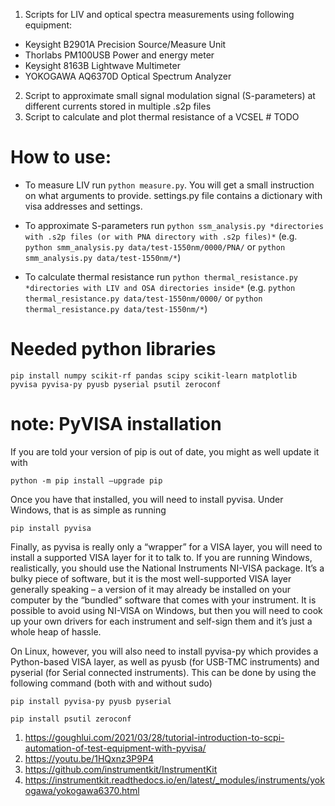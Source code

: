 1. Scripts for LIV and optical spectra measurements using following equipment:
- Keysight B2901A Precision Source/Measure Unit
- Thorlabs PM100USB Power and energy meter
- Keysight 8163B Lightwave Multimeter
- YOKOGAWA AQ6370D Optical Spectrum Analyzer
2. Script to approximate small signal modulation signal (S-parameters) at
   different currents stored in multiple .s2p files
3. Script to calculate and plot thermal resistance of a VCSEL # TODO

# How to use:

- To measure LIV run ```python measure.py```. You will get a small instruction on
what arguments to provide. settings.py file contains a dictionary with visa
addresses and settings.

- To approximate S-parameters run ```python ssm_analysis.py *directories with
.s2p files (or with PNA directory with .s2p files)*``` (e.g. ```python
smm_analysis.py data/test-1550nm/0000/PNA/``` or ```python smm_analysis.py
data/test-1550nm/*```)

- To calculate thermal resistance run ```python thermal_resistance.py
*directories with LIV and OSA directories inside*``` (e.g. ```python
thermal_resistance.py data/test-1550nm/0000/``` or ```python
thermal_resistance.py data/test-1550nm/*```)


# Needed python libraries

    pip install numpy scikit-rf pandas scipy scikit-learn matplotlib pyvisa pyvisa-py pyusb pyserial psutil zeroconf

# note: PyVISA installation

If you are told your version of pip is out of date, you might as well update it
with

    python -m pip install –upgrade pip

Once you have that installed, you will need to install pyvisa. Under Windows,
that is as simple as running

    pip install pyvisa

Finally, as pyvisa is really only a “wrapper” for a VISA layer, you will need to
install a supported VISA layer for it to talk to. If you are running Windows,
realistically, you should use the National Instruments NI-VISA package. It’s a
bulky piece of software, but it is the most well-supported VISA layer generally
speaking – a version of it may already be installed on your computer by the
“bundled” software that comes with your instrument. It is possible to avoid
using NI-VISA on Windows, but then you will need to cook up your own drivers for
each instrument and self-sign them and it’s just a whole heap of hassle.

On Linux, however, you will also need to install pyvisa-py which provides a
Python-based VISA layer, as well as pyusb (for USB-TMC instruments) and pyserial
(for Serial connected instruments). This can be done by using the following
command (both with and without sudo)

    pip install pyvisa-py pyusb pyserial
    
    pip install psutil zeroconf

1. https://goughlui.com/2021/03/28/tutorial-introduction-to-scpi-automation-of-test-equipment-with-pyvisa/
2. https://youtu.be/1HQxnz3P9P4
3. https://github.com/instrumentkit/InstrumentKit
4. https://instrumentkit.readthedocs.io/en/latest/_modules/instruments/yokogawa/yokogawa6370.html
